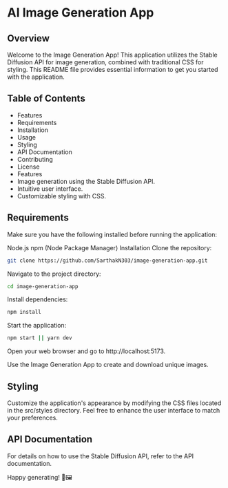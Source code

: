 # AI Image Generation App

## Overview

Welcome to the Image Generation App! This application utilizes the Stable Diffusion API for image generation, combined with traditional CSS for styling. This README file provides essential information to get you started with the application.

## Table of Contents

- Features
- Requirements
- Installation
- Usage
- Styling
- API Documentation
- Contributing
- License
- Features
- Image generation using the Stable Diffusion API.
- Intuitive user interface.
- Customizable styling with CSS.

## Requirements

Make sure you have the following installed before running the application:

Node.js
npm (Node Package Manager)
Installation
Clone the repository:

```bash
git clone https://github.com/SarthakN303/image-generation-app.git
```

Navigate to the project directory:

```bash
cd image-generation-app
```

Install dependencies:

```bash
npm install
```

Start the application:

```bash
npm start || yarn dev
```

Open your web browser and go to http://localhost:5173.

Use the Image Generation App to create and download unique images.

## Styling

Customize the application's appearance by modifying the CSS files located in the src/styles directory. Feel free to enhance the user interface to match your preferences.

## API Documentation

For details on how to use the Stable Diffusion API, refer to the API documentation.

Happy generating! 🎨🖼️
